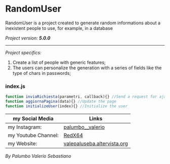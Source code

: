 # RandomUser

RandomUser is a project created to generate random informations about a
inexistent people to use, for example, in a database

*Project version: __5.0.0__*

--------------------------------
*Project specifics:*
1. Create a list of people with generic features;
2. The users can personalize the generation with a series of fields
   like the type of chars in passwords;
   
### index.js
```javascript
function inviaRichiesta(parametri, callback){} //Send a request for ajax
function aggiornaPagina(data){} //Update the page
function initializeUser(index){} //Initialize the user
```

my Social Media | Links
------------- | ------------------------------------------------------------------
my Instagram: | [palumbo__valerio](https://www.instagram.com/palumbo__valerio/)
my Youtube Channel: | [RedX64](https://www.youtube.com/channel/UCWOLxDm6jrNPUvrkjsRmscg?view_as=subscriber)
my Website: | [valepaluseba.altervista.org](https://valepaluseba.altervista.org/)

*By Palumbo Valerio Sebastiano*